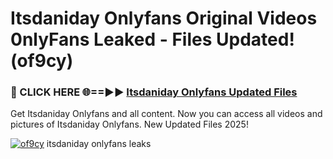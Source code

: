 # Itsdaniday Onlyfans Original Videos 0nlyFans Leaked - Files Updated! (of9cy)

<h3>🔴 CLICK HERE 🌐==►► <a href="https://tinyurl.com/4seja8ks" rel="nofollow">Itsdaniday Onlyfans Updated Files</a></h3>

Get Itsdaniday Onlyfans and all content. Now you can access all videos and pictures of Itsdaniday Onlyfans. New Updated Files 2025!

[![of9cy](https://i.imgur.com/EWjZXRe.gif)](https://tinyurl.com/4seja8ks)
itsdaniday onlyfans leaks